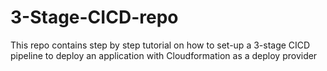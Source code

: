 # 3-Stage-CICD-repo
This repo contains step by step tutorial on how to set-up a 3-stage CICD pipeline to deploy an application with Cloudformation as a deploy provider
